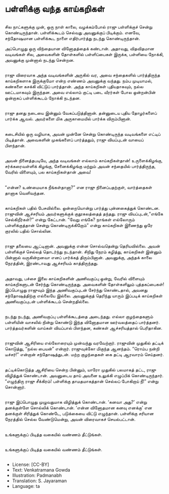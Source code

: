 # பள்ளிக்கு வந்த காய்கறிகள்

##
சில நாட்களுக்கு முன், ஒரு நாள் காலை, வழக்கம்போல் ராஜு பள்ளிக்குச் சென்று கொண்டிருந்தான். பள்ளிக்கூடம் செல்வது அவனுக்குப் பிடிக்கும். எனவே, சந்தோஷமான பள்ளிக்கூட நாளை எதிர்பார்த்து நடந்து கொண்டிருந்தான்.

அப்பொழுது ஒரு விந்தையான வினோதத்தைக் கண்டான். அதாவது, விதவிதமான வடிவங்கள் சில, அவைகளின் தோள்களில் பள்ளிப்பைகள் இருக்க, பள்ளியை நோக்கி, அவனுக்கு முன்னால் நடந்து சென்றன.

##
ராஜு விரைவாக அந்த வடிவங்களின் அருகில் வர, அவை சந்தைகளில் பார்த்திருந்த காய்கறிகளாக இருக்குமோ என்ற எண்ணம் அவனுக்கு வந்தது. நம்ப முடியாமல், கண்களை கசக்கி விட்டுப் பார்த்தான். அந்த காய்கறிகள் புதியதாகவும், நல்ல ஊட்டமாகவும் இருந்தன.  அவை எல்லாம் குட்டி படை வீரர்கள் போல ஒன்றன்பின் ஒன்றாகப் பள்ளிக்கூடம் நோக்கி நடந்தன.

##
ராஜு தனது நடையை இன்னும் வேகப்படுத்தினான். தன்னுடைய புதிய தோழர்களைப் பார்க்க ஆவல். அவர்களை மிக அருகாமையில் பார்க்க விரும்பினான்.

##
கடைசியில் ஒரு வழியாக, அவன் முன்னே சென்று கொண்டிருந்த வடிவங்களை எட்டிப் பிடித்தான். அவைகளின் முகங்களைப் பார்த்ததும், ராஜு வியப்புடன் வாயைப் பிளந்தான்.

##
அவன் நினைத்தபடியே, அந்த வடிவங்கள் எல்லாம் காய்கறிகள்தான்! உருளைக்கிழங்கு, சர்க்கரைவள்ளிக் கிழங்கு, சேனைக்கிழங்கு மற்றும் அவன் சந்தையில் பார்த்திருந்த, வேரில் விளையும், பல காய்கறிகள்தான் அவை!

##
“என்ன? உண்மையாக நீங்கள்தானா?” என ராஜு நினைப்பதற்குள், வார்த்தைகள் தானாக வெளிவந்தன.

##
காய்கறிகள் பதில் பேசவில்லை. ஒன்றையொன்று பார்த்து புன்னகைத்துக் கொண்டன. ராஜுவின் ஆச்சரியம் அவர்களுக்குக் குதூகலத்தைத் தந்தது.
ராஜு வியப்புடன்,“எங்கே செல்கிறீர்கள்?” என்று கேட்டான். “வேறு எங்கே? நாங்கள் எல்லோரும் பள்ளிக்குத்தான் சென்று கொண்டிருக்கிறோம்” என்று காய்கறிகள் இணைந்து ஒரே குரலில் பதில் சொல்லின.

##
ராஜு தலையை ஆட்டினான். அவனுக்கு என்ன சொல்வதென்று தெரியவில்லை. அவன் பள்ளிக்குச் செல்லத் தொடர்ந்து நடந்தான். சிறிது நேரம் கழித்து, காய்கறிகள் இன்னும் பின்னால் வருகின்றனவா எனப் பார்க்கத் திரும்பினான். அவனுக்கு, அந்தக் காலை நேரத்தின், இரண்டாவது ஆச்சரியம் காத்திருந்தது.

##
அதாவது, பச்சை இலை காய்கறிகளின் அணிவகுப்பு ஒன்று, வேரில் விளையும் காய்கறிகளுடன் சேர்ந்து கொண்டிருந்தது. அவைகளின் தோள்களிலும் புத்தகப்பைகள்! இப்பொழுது ராஜுவும் இந்த அணிவகுப்புடன் சேர்ந்து கொண்டதால், அவனது சந்தோஷத்திற்கு எல்லையே இல்லை. அவனுக்குத் தெரிந்து யாரும் இப்படிக் காய்கறிகள் அணிவகுப்புடன் பள்ளிக்கூடம் சென்றதில்லை.

##
நடந்து நடந்து, அணிவகுப்பு பள்ளிக்கூடத்தை அடைந்தது. எல்லா குழந்தைகளும் பள்ளியின் வாசலில் நின்று கொண்டு இந்த வினோதமான ஊர்வலத்தைப் பார்த்தனர். பார்த்தவர்களின் வாய்கள் வியப்பால் பிளந்தன, கண்கள் ஆச்சரியத்தால் பெரிதாகின.

##
ராஜுவின் ஆசிரியை எல்லோரையும் முன்வந்து வரவேற்றார். ராஜுவின் முதுகில் தட்டிக் கொடுத்து, “நல்ல பையன்” என்றார். ராஜுவுக்கோ மிகுந்த ஆனந்தம். “ரொம்ப நன்றி டீச்சர்!” என்றான் சந்தோஷத்துடன். மற்ற குழந்தைகள் கை தட்டி ஆரவாரம் செய்தனர்.

##
தட்டிக்கொடுத்த ஆசிரியை சென்ற பின்னும், யாரோ முதுகில் பலமாகத் தட்ட, ராஜு விழித்துக் கொண்டான். அவனுடைய தாய் அவனை உலுக்கி எழுப்பிக் கொண்டிருந்தார். “எழுந்திரு ராஜு சீக்கிரம்! பள்ளிக்கு தாமதமாகத்தான் செல்லப் போகிறாய் நீ!” என்று சொன்னார்.

##
ராஜு இப்பொழுது முழுவதுமாக விழித்துக் கொண்டான். ‘கனவா அது?’ என்று தனக்குள்ளே சொல்லிக் கொண்டான். ‘என்ன வினோதமான கனவு எனக்கு’ என தனக்குள் சிரித்துக் கொண்டே, படுக்கையை விட்டு எழுந்தான். பள்ளிக்கு சரியான நேரத்தில் செல்ல வேண்டுமென்று, அவன் விரைவாகச் செயல்பட்டான்.

##
உங்களுக்குப் பிடித்த வகையில் வண்ணம் தீட்டுங்கள்.

##
உங்களுக்குப் பிடித்த வகையில் வண்ணம் தீட்டுங்கள். 

##
* License: [CC-BY]
* Text: Venkatramana Gowda
* Illustration: Padmanabh
* Translation: S. Jayaraman
* Language: ta
